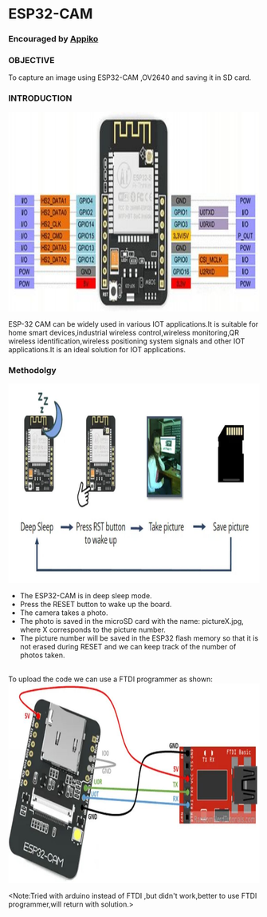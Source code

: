 # ESP32-CAM

### Encouraged by  <a href="https://appiko.org/">Appiko</a>

### OBJECTIVE
To capture an image using ESP32-CAM ,OV2640 and saving it in SD card.

### INTRODUCTION

<img src="images/GPIO.jpg" width="800" height="400"> <br/>

ESP-32 CAM can be widely used in various IOT applications.It is suitable for home smart devices,industrial wireless control,wireless monitoring,QR wireless identification,wireless positioning system signals and other IOT applications.It is an ideal solution for IOT applications.
<br>


### Methodolgy

<img src="images/esp32_photo.JPG" width="800" height="400"> <br/>

<ul>
  <li>The ESP32-CAM is in deep sleep mode.
    <li>Press the RESET button to wake up the board.
      <li>The camera takes a photo.
        <li>The photo is saved in the microSD card with the name: pictureX.jpg, where X corresponds to the picture number.
          <li>The picture number will be saved in the ESP32 flash memory so that it is not erased during RESET and we can keep track of the number of photos taken.
            </ul>
            
<br/>
 To upload the code we can use a FTDI programmer as shown:
<img src="images/ftdi.JPG" width="800" height="400"> <br/>




<Note:Tried with arduino instead of FTDI ,but didn't work,better to use FTDI programmer,will return with solution.>


